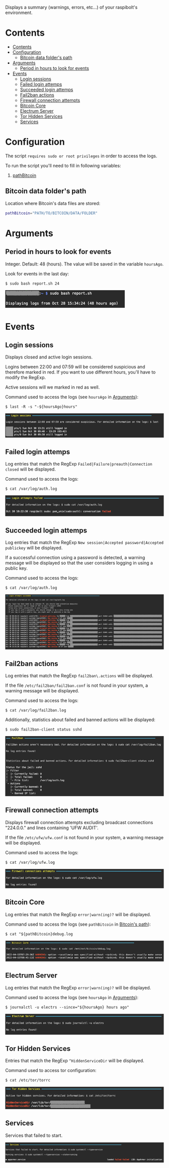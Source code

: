 Displays a summary (warnings, errors, etc...) of your raspibolt's environment.

# Contents

- [Contents](#contents)
- [Configuration](#configuration)
  - [Bitcoin data folder's path](#bitcoin-data-folders-path)
- [Arguments](#arguments)
  - [Period in hours to look for events](#period-in-hours-to-look-for-events)
- [Events](#events)
  - [Login sessions](#login-sessions)
  - [Failed login attemps](#failed-login-attemps)
  - [Succeeded login attemps](#succeeded-login-attemps)
  - [Fail2ban actions](#fail2ban-actions)
  - [Firewall connection attempts](#firewall-connection-attempts)
  - [Bitcoin Core](#bitcoin-core)
  - [Electrum Server](#electrum-server)
  - [Tor Hidden Services](#tor-hidden-services)
  - [Services](#services)

# Configuration

The script `requires sudo or root privileges` in order to access the logs.

To run the script you'll need to fill in following variables:

1. [pathBitcoin](#bitcoin-data-folders-path)

## Bitcoin data folder's path

Location where Bitcoin's data files are stored:

```sh
pathBitcoin="PATH/TO/BITCOIN/DATA/FOLDER"
```

# Arguments

## Period in hours to look for events

Integer. Default: 48 (hours). The value will be saved in the variable `hoursAgo`.

Look for events in the last day:

```sh
$ sudo bash report.sh 24
```

<img alt="Greeting" src="./static/greeting.png" with="380" />

# Events

## Login sessions

Displays closed and active login sessions.

Logins between 22:00 and 07:59 will be considered suspicious and therefore marked in red. If you want to use different hours, you'll have to modify the RegExp.

Active sessions will we marked in red as well.

Command used to access the logs (see `hoursAgo` in [Arguments](#arguments)):

```
$ last -R -s "-${hoursAgo}hours"
```

<img alt="Login sessions" src="./static/login_sessions.png" with="800" />

## Failed login attemps

Log entries that match the RegExp `Failed|Failure|preauth|Connection closed` will be displayed.

Command used to access the logs:

```
$ cat /var/log/auth.log
```

<img alt="Failed login attemps" src="./static/failed_login_attemps.png" with="763" />

## Succeeded login attemps

Log entries that match the RegExp `New session|Accepted password|Accepted publickey` will be displayed.

If a successful connection using a password is detected, a warning message will be displayed so that the user considers logging in using a public key.

Command used to access the logs:

```
$ cat /var/log/auth.log
```

<img alt="Succeeded login attemps" src="./static/succeeded_login_attemps.png" with="1244" />

## Fail2ban actions

Log entries that match the RegExp `fail2ban\.actions` will be displayed.

If the file `/etc/fail2ban/fail2ban.conf` is not found in your system, a warning message will be displayed.

Command used to access the logs:

```
$ cat /var/log/fail2ban.log
```

Additionally, statistics about failed and banned actions will be displayed:

```
$ sudo fail2ban-client status sshd
```

<img alt="Fail2ban actions" src="./static/fail2ban.png" with="781" />

## Firewall connection attempts

Displays firewall connection attempts excluding broadcast connections "224.0.0." and lines containing 'UFW AUDIT'.

If the file `/etc/ufw/ufw.conf` is not found in your system, a warning message will be displayed.

Command used to access the logs:

```
$ cat /var/log/ufw.log
```

<img alt="Firewall connection attempts" src="./static/firewall.png" with="750" />

## Bitcoin Core

Log entries that match the RegExp `error|warn(ing)?` will be displayed.

Command used to access the logs (see `pathBitcoin` in [Bitcoin's path](#bitcoins-path)):

```
$ cat "${pathBitcoin}debug.log
```

<img alt="Bitcoin Core" src="./static/bitcoin_core.png" with="800" />

## Electrum Server

Log entries that match the RegExp `error|warn(ing)?` will be displayed.

Command used to access the logs (see `hoursAgo` in [Arguments](#arguments)):

```
$ journalctl -u electrs --since="${hoursAgo} hours ago"
```

<img alt="Electrum Server" src="./static/electrum_server.png" with="750" />

## Tor Hidden Services

Entries that match the RegExp `^HiddenServiceDir` will be displayed.

Command used to access tor configuration:

```
$ cat /etc/tor/torrc
```

<img alt="Tor Hidden Services" src="./static/tor_hidden_services.png" with="750" />

## Services

Services that failed to start.

<img alt="Services Failed To Start" src="./static/services_failed_start.png" with="1150" />
